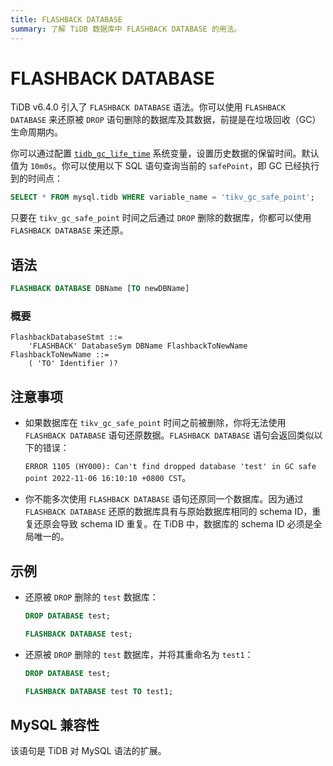 ```yaml
---
title: FLASHBACK DATABASE
summary: 了解 TiDB 数据库中 FLASHBACK DATABASE 的用法。
---
```


# FLASHBACK DATABASE

TiDB v6.4.0 引入了 `FLASHBACK DATABASE` 语法。你可以使用 `FLASHBACK DATABASE` 来还原被 `DROP` 语句删除的数据库及其数据，前提是在垃圾回收（GC）生命周期内。

你可以通过配置 [`tidb_gc_life_time`](/system-variables.md#tidb_gc_life_time-new-in-v50) 系统变量，设置历史数据的保留时间。默认值为 `10m0s`。你可以使用以下 SQL 语句查询当前的 `safePoint`，即 GC 已经执行到的时间点：

```sql
SELECT * FROM mysql.tidb WHERE variable_name = 'tikv_gc_safe_point';
```

只要在 `tikv_gc_safe_point` 时间之后通过 `DROP` 删除的数据库，你都可以使用 `FLASHBACK DATABASE` 来还原。

## 语法

```sql
FLASHBACK DATABASE DBName [TO newDBName]
```

### 概要

```ebnf+diagram
FlashbackDatabaseStmt ::=
    'FLASHBACK' DatabaseSym DBName FlashbackToNewName
FlashbackToNewName ::=
    ( 'TO' Identifier )?
```

## 注意事项

* 如果数据库在 `tikv_gc_safe_point` 时间之前被删除，你将无法使用 `FLASHBACK DATABASE` 语句还原数据。`FLASHBACK DATABASE` 语句会返回类似以下的错误：

  `ERROR 1105 (HY000): Can't find dropped database 'test' in GC safe point 2022-11-06 16:10:10 +0800 CST`。

* 你不能多次使用 `FLASHBACK DATABASE` 语句还原同一个数据库。因为通过 `FLASHBACK DATABASE` 还原的数据库具有与原始数据库相同的 schema ID，重复还原会导致 schema ID 重复。在 TiDB 中，数据库的 schema ID 必须是全局唯一的。

## 示例

- 还原被 `DROP` 删除的 `test` 数据库：

    ```sql
    DROP DATABASE test;
    ```

    ```sql
    FLASHBACK DATABASE test;
    ```

- 还原被 `DROP` 删除的 `test` 数据库，并将其重命名为 `test1`：

    ```sql
    DROP DATABASE test;
    ```

    ```sql
    FLASHBACK DATABASE test TO test1;
    ```

## MySQL 兼容性

该语句是 TiDB 对 MySQL 语法的扩展。